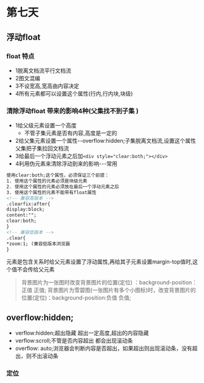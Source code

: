 # 第七天
## 浮动float
### float 特点
- 1脱离文档流平行文档流
- 2图文混编
- 3不设宽高,宽高由内容决定
- 4所有元素都可以设置这个属性(行内,行内块,块级)

### 清除浮动float 带来的影响4种(父集找不到子集 )
- 1给父级元素设置一个高度
    - 不管子集元素是否有内容,高度是一定的
- 2给父集元素设置一个属性--overflow:hidden;子集脱离文档流,设置这个属性父集把子集拉回文档流
- 3给最后一个浮动元素之后加`<div style="clear:both;"></div>`
- 4利用伪元素来清除浮动到来的影响---常用

``` html
使用clear:both;这个属性，必须保证三个前提：
1. 使用这个属性的元素必须是块级元素
2. 使用这个属性的元素必须放在最后一个浮动元素之后
3. 使用这个属性的元素不能带有float属性
<!-- 兼容高版本 -->
.clearfix:after{
display:block;
content:"";
clear:both;
}
<!-- 兼容低版本 -->
.clear{
*zoom:1; (兼容低版本浏览器
}
```

元素是包含关系时给父元素设置了浮动属性,再给其子元素设置margin-top值时,这个值不会传给父元素
> 背景图片为一张图时改变背景图片的位置(定位) ：background-position：正值 正值;
> 背景图片为雪碧图(一张图片有多个小图标)时，改变背景图片的位置(定位)：background-position:负值 负值;

## overflow:hidden;
- verflow:hidden;超出隐藏 超出一定高度,超出的内容隐藏
- verflow:scroll;不管是否内容超出 都会出现滚动条
- overflow: auto;浏览器会判断内容是否超出，如果超出则出现滚动条，没有超出，则不出滚动条

###  定位
